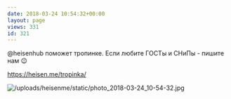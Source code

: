 ```yaml
---
date: 2018-03-24 10:54:32+00:00
layout: page
views: 331
id: 321
---
```


@heisenhub поможет тропинке. Если любите ГОСТы и СНиПы - пишите нам 😉

https://heisen.me/tropinka/



![/uploads/heisenme/static/photo_2018-03-24_10-54-32.jpg](/uploads/heisenme/static/photo_2018-03-24_10-54-32.jpg)
